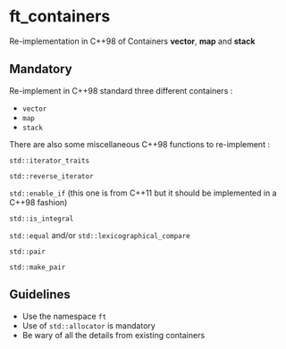 # ft_containers
Re-implementation in C++98 of Containers **vector**, **map** and **stack**

## Mandatory

Re-implement in C++98 standard three different containers :

- ``vector``
- ``map``
- ``stack``


There are also some miscellaneous C++98 functions to re-implement :

``std::iterator_traits``

``std::reverse_iterator``

``std::enable_if`` (this one is from C++11 but it should be implemented in a C++98 fashion)

``std::is_integral``

``std::equal`` and/or ``std::lexicographical_compare``

``std::pair``

``std::make_pair``

## Guidelines

- Use the namespace ``ft``
- Use of ``std::allocator`` is mandatory
- Be wary of all the details from existing containers
